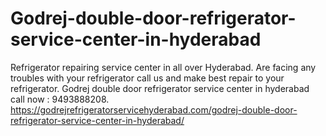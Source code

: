# Godrej-double-door-refrigerator-service-center-in-hyderabad
Refrigerator repairing service center in all over Hyderabad. Are facing any troubles with your refrigerator call us and make best repair to your refrigerator. Godrej double door refrigerator service center in hyderabad call now : 9493888208. https://godrejrefrigeratorservicehyderabad.com/godrej-double-door-refrigerator-service-center-in-hyderabad/
